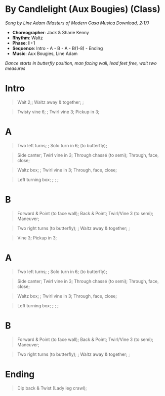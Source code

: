 # By Candlelight (Aux Bougies) (Class)
*Song by Line Adam (Masters of Modern Casa Musica Download, 2:17)*

* **Choreographer**: Jack & Sharie Kenny
* **Rhythm**: Waltz
* **Phase**: II+1
* **Sequence**: Intro - A - B - A - B(1-8) - Ending
* **Music**: Aux Bougies, Line Adam

*Dance starts in butterfly position, man facing wall, lead feet free, wait two measures*

# Intro

> Wait 2;; Waltz away & together; ;

> Twisty vine 6; ; Twirl vine 3; Pickup in 3;

# A

> Two left turns; ; Solo turn in 6; (to butterfly);

> Side canter; Twirl vine in 3; Through chassé (to semi); Through, face, close;

> Waltz box; ; Twirl vine in 3; Through, face, close;

> Left turning box; ; ; ;

# B

> Forward & Point (to face wall); Back & Point; Twirl/Vine 3 (to semi); Maneuver;

> Two right turns (to butterfly); ; Waltz away & together; ;

> Vine 3; Pickup in 3;

# A

> Two left turns; ; Solo turn in 6; (to butterfly);

> Side canter; Twirl vine in 3; Through chassé (to semi); Through, face, close;

> Waltz box; ; Twirl vine in 3; Through, face, close;

> Left turning box; ; ; ;

# B

> Forward & Point (to face wall); Back & Point; Twirl/Vine 3 (to semi); Maneuver;

> Two right turns (to butterfly); ; Waltz away & together; ;

# Ending

> Dip back & Twist (Lady leg crawl);
